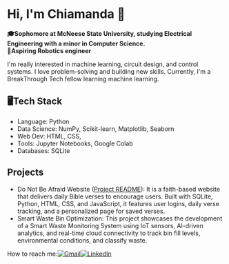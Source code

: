 # Hi, I'm Chiamanda 👋
**🎓Sophomore at McNeese State University, studying Electrical Engineering with a minor in Computer Science.  
🤖Aspiring Robotics engineer**

I'm really interested in machine learning, circuit design, and control systems. I love problem-solving and building new skills. Currently, I'm a BreakThrough Tech fellow learning machine learning.  

## 🖥️Tech Stack
-  Language: Python
-  Data Science: NumPy, Scikit-learn, Matplotlib, Seaborn
-  Web Dev: HTML, CSS,
-  Tools: Jupyter Notebooks, Google Colab
-  Databases: SQLite
  ## Projects
  
- Do Not Be Afraid Website ([Project README](https://github.com/code50/187712214/tree/main/final_project#readme)):
  It is a faith-based website that delivers daily Bible verses to encourage users. Built with SQLite, Python, HTML, CSS, and JavaScript, it features user logins, daily verse tracking, and a personalized page for saved verses.
- Smart Waste Bin Optimization: This project showcases the development of a Smart Waste Monitoring System using IoT sensors, AI-driven analytics, and real-time cloud connectivity to track bin fill levels, environmental conditions, and classify waste.


How to reach me:[![Gmail](https://img.shields.io/badge/-white?logo=gmail&logoColor=red&label=)](mailto:karenononiwu15@gmail.com)[![LinkedIn](https://img.shields.io/badge/-L-blue?logo=linkedin&logoColor=blue&label=)](https://www.linkedin.com/in/chiamanda-ononiwu/)


<!---
Chiamanda07/Chiamanda07 is a ✨ special ✨ repository because its `README.md` (this file) appears on your GitHub profile.
You can click the Preview link to take a look at your changes.
--->
